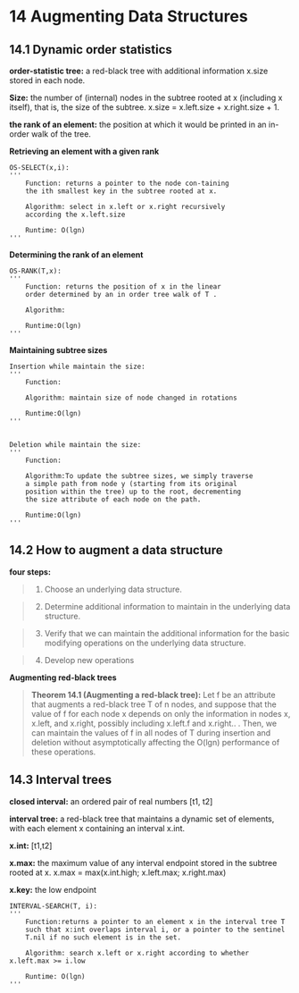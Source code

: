# 14 Augmenting Data Structures
## 14.1 Dynamic order statistics
**order-statistic tree:** a red-black tree with additional information x.size stored in each node.

**Size:** the number of (internal) nodes in the subtree rooted at x (including x itself), that is, the size of the subtree.
	x.size = x.left.size + x.right.size + 1.
  
**the rank of an element:** the position at which it would be printed in an in-order walk of the tree.

**Retrieving an element with a given rank**

	OS-SELECT(x,i):
	'''
		Function: returns a pointer to the node con-taining 
		the ith smallest key in the subtree rooted at x. 
	
		Algorithm: select in x.left or x.right recursively 
		according the x.left.size
	
		Runtime: O(lgn)
	'''
	
**Determining the rank of an element**

	OS-RANK(T,x):
	'''
		Function: returns the position of x in the linear 
		order determined by an in order tree walk of T .
		
		Algorithm: 
		
		Runtime:O(lgn)
	'''
	
**Maintaining subtree sizes**

	Insertion while maintain the size:
	'''
		Function:
		
		Algorithm: maintain size of node changed in rotations
		
		Runtime:O(lgn)
	'''


	Deletion while maintain the size:
	'''
		Function:
		
		Algorithm:To update the subtree sizes, we simply traverse 
		a simple path from node y (starting from its original 
		position within the tree) up to the root, decrementing 
		the size attribute of each node on the path. 
		
		Runtime:O(lgn)
	'''

## 14.2 How to augment a data structure
**four steps:**

>	1. Choose an underlying data structure.

>	2. Determine additional information to maintain in the underlying data 	structure.
	
>	3. Verify that we can maintain the additional information for the basic modifying operations on the underlying data structure.
	
>	4. Develop new operations
	
**Augmenting red-black trees**
>**Theorem 14.1 (Augmenting a red-black tree):**
	Let f be an attribute that augments a red-black tree T of n nodes, and suppose that the value of f for each node x depends on only the information in nodes x, x.left,
and x.right, possibly including x.left.f and x.right.. . Then, we can maintain the
values of f in all nodes of T during insertion and deletion without asymptotically
affecting the O(lgn) performance of these operations.

## 14.3 Interval trees
**closed interval:** an ordered pair of real numbers [t1, t2] 

**interval tree:** a red-black tree that maintains a dynamic set of elements, with each element x containing an interval x.int. 

**x.int:** [t1,t2]

**x.max:** the maximum value of any interval endpoint stored in the subtree 	rooted at x.     x.max = max(x.int.high; x.left.max; x.right.max)
	
**x.key:** the low endpoint

	INTERVAL-SEARCH(T, i):
	'''
		Function:returns a pointer to an element x in the interval tree T 
		such that x:int overlaps interval i, or a pointer to the sentinel 
		T.nil if no such element is in the set.
		
		Algorithm: search x.left or x.right according to whether x.left.max >= i.low
		
		Runtime: O(lgn)
	'''
	

